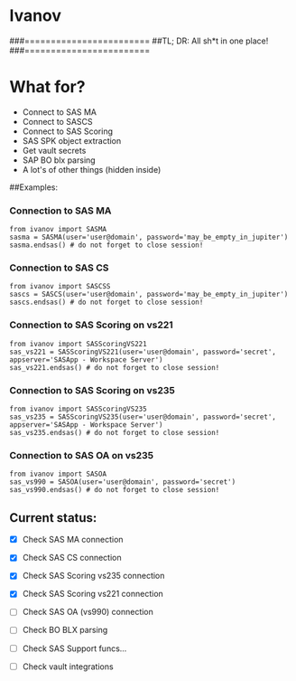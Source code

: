 # Ivanov
###========================
##TL; DR: All sh*t in one place!
###========================

# What for?
- Connect to SAS MA
- Connect to SASCS
- Connect to SAS Scoring
- SAS SPK object extraction
- Get vault secrets
- SAP BO blx parsing
- A lot's of other things (hidden inside)

##Examples:
### Connection to SAS MA
```
from ivanov import SASMA
sasma = SASMA(user='user@domain', password='may_be_empty_in_jupiter')
sasma.endsas() # do not forget to close session!
```
### Connection to SAS CS
```
from ivanov import SASCSS
sascs = SASCS(user='user@domain', password='may_be_empty_in_jupiter')
sascs.endsas() # do not forget to close session!
```
### Connection to SAS Scoring on vs221
```
from ivanov import SASScoringVS221
sas_vs221 = SASScoringVS221(user='user@domain', password='secret', appserver='SASApp - Workspace Server')
sas_vs221.endsas() # do not forget to close session!
```

### Connection to SAS Scoring on vs235
```
from ivanov import SASScoringVS235
sas_vs235 = SASScoringVS235(user='user@domain', password='secret', appserver='SASApp - Workspace Server')
sas_vs235.endsas() # do not forget to close session!
```

### Connection to SAS OA on vs235
```
from ivanov import SASOA
sas_vs990 = SASOA(user='user@domain', password='secret')
sas_vs990.endsas() # do not forget to close session!
```

## Current status:
- [x] Check SAS MA connection
- [x] Check SAS CS connection
- [x] Check SAS Scoring vs235 connection
- [x] Check SAS Scoring vs221 connection
- [ ] Check SAS OA (vs990) connection
- [ ] Check BO BLX parsing
- [ ] Check SAS Support funcs...
- [ ] Check vault integrations

